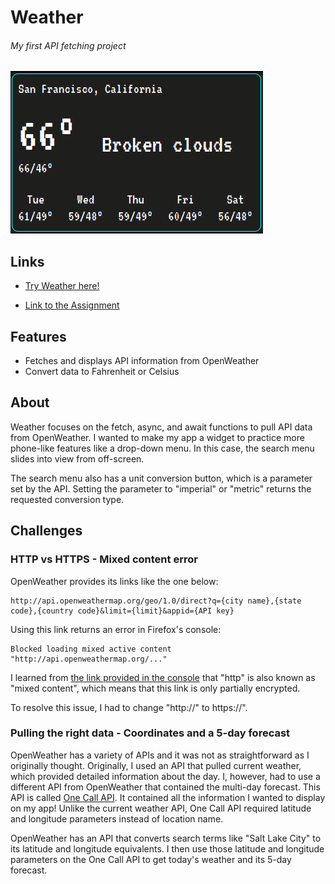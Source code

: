 # Weather
###### My first API fetching project
![](https://github.com/TYLPHE/TYLPHE/blob/main/readmeAssets/weather.gif)

## Links
- [Try Weather here!](https://TYLPHE.github.io/weather/dist/)

- [Link to the Assignment](https://www.theodinproject.com/paths/full-stack-javascript/courses/javascript/lessons/weather-app)

## Features
- Fetches and displays API information from OpenWeather
- Convert data to Fahrenheit or Celsius

## About
Weather focuses on the fetch, async, and await functions to pull API data from OpenWeather. I wanted to make my app a widget to practice more phone-like features like a drop-down menu. In this case, the search menu slides into view from off-screen.

The search menu also has a unit conversion button, which is a parameter set by the API. Setting the parameter to "imperial" or "metric" returns the requested conversion type.

## Challenges
### HTTP vs HTTPS - Mixed content error
OpenWeather provides its links like the one below:
```
http://api.openweathermap.org/geo/1.0/direct?q={city name},{state code},{country code}&limit={limit}&appid={API key}
```

Using this link returns an error in Firefox's console:
```
Blocked loading mixed active content "http://api.openweathermap.org/..."
```

I learned from [the link provided in the console](https://developer.mozilla.org/en-US/docs/Web/Security/Mixed_content) that "http" is also known as "mixed content", which means that this link is only partially encrypted. 

To resolve this issue, I had to change "http://" to https://".

### Pulling the right data - Coordinates and a 5-day forecast
OpenWeather has a variety of APIs and it was not as straightforward as I originally thought. Originally, I used an API that pulled current weather, which provided detailed information about the day. I, however, had to use a different API from OpenWeather that contained the multi-day forecast. This API is called [One Call API](https://openweathermap.org/api/one-call-api). It contained all the information I wanted to display on my app! Unlike the current weather API, One Call API required latitude and longitude parameters instead of location name.

OpenWeather has an API that converts search terms like "Salt Lake City" to its latitude and longitude equivalents. I then use those latitude and longitude parameters on the One Call API to get today's weather and its 5-day forecast.
